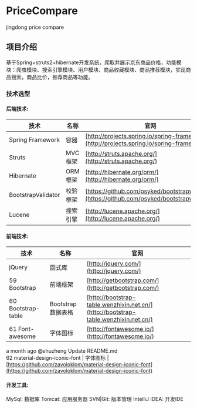 # PriceCompare
jingdong price compare

## 项目介绍
基于Spring+struts2+hibernate开发系统，爬取并展示京东商品价格，功能模块：爬虫模块、搜索引擎模块、用户模块、商品收藏模块、商品推荐模块，实现商品搜索，商品比价，推荐商品等功能。

### 技术选型

#### 后端技术:
技术 | 名称 | 官网
----|------|----
Spring Framework | 容器  | [http://projects.spring.io/spring-framework/](http://projects.spring.io/spring-framework/)
Struts | MVC框架  | [http://struts.apache.org/](http://struts.apache.org/)
Hibernate | ORM框架  | [http://hibernate.org/orm/](http://hibernate.org/orm/)
BootstrapValidator | 校验框架  | [https://github.com/psyked/bootstrapvalidator](https://github.com/psyked/bootstrapvalidator)
Lucene | 搜索引擎  | [http://lucene.apache.org/](http://lucene.apache.org/)

#### 前端技术:
技术 | 名称 | 官网
----|------|----
jQuery | 函式库  | [http://jquery.com/](http://jquery.com/)
59	Bootstrap | 前端框架  | [http://getbootstrap.com/](http://getbootstrap.com/)
60	Bootstrap-table | Bootstrap数据表格  | [http://bootstrap-table.wenzhixin.net.cn/](http://bootstrap-table.wenzhixin.net.cn/)
61	Font-awesome | 字体图标  | [http://fontawesome.io/](http://fontawesome.io/)
a month ago @shuzheng Update README.md	
62	material-design-iconic-font | 字体图标  | [https://github.com/zavoloklom/material-design-iconic-font](https://github.com/zavoloklom/material-design-iconic-font)

#### 开发工具:
MySql: 数据库
Tomcat: 应用服务器
SVN|Git: 版本管理
IntelliJ IDEA: 开发IDE
